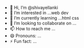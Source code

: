 - 👋 Hi, I’m @shivayellanki
- 👀 I’m interested in ...web dev
- 🌱 I’m currently learning ...html css 
- 💞️ I’m looking to collaborate on ...
- 📫 How to reach me ...
- 😄 Pronouns: ...
- ⚡ Fun fact: ...

<!---
shivayellanki/shivayellanki is a ✨ special ✨ repository because its `README.md` (this file) appears on your GitHub profile.
You can click the Preview link to take a look at your changes.
--->
